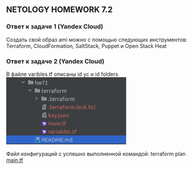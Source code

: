 ## NETOLOGY HOMEWORK 7.2

### Ответ к задаче 1 (Yandex Cloud)

Cоздать свой образ ami можно с помощью следующих инструментов: Terraform, CloudFormation, SaltStack, Puppet и Open Stack Heat

### Ответ к задаче 2 (Yandex Cloud)

В файле varibles.tf описаны id yc и id folders  
![подпункт_1](https://raw.githubusercontent.com/Evgeniy-Nikolskiy/netology-homework/main/sql/hw72/assets/721.png)

Файл конфигураций с успешно выполненной командой: terraform plan  
[main.tf](https://github.com/Evgeniy-Nikolskiy/netology-homework/blob/main/sql/hw72/terraform/main.tf)